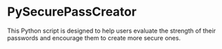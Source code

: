 # PySecurePassCreator
This Python script is designed to help users evaluate the strength of their passwords and encourage them to create more secure ones.
